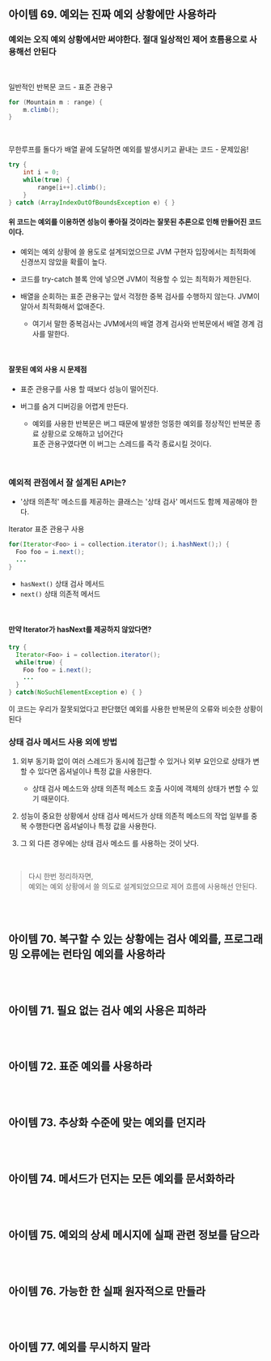 ## 아이템 69. 예외는 진짜 예외 상황에만 사용하라

### 예외는 오직 예외 상황에서만 써야한다. 절대 일상적인 제어 흐름용으로 사용해선 안된다
<br>

일반적인 반복문 코드 - 표준 관용구
```java
for (Mountain m : range) {
    m.climb();
}
```
<br>

무한루프를 돌다가 배열 끝에 도달하면 예외를 발생시키고 끝내는 코드 - 문제있음!
```java
try {
    int i = 0;
    while(true) {
        range[i++].climb();
    }
} catch (ArrayIndexOutOfBoundsException e) { }
```
#### 위 코드는 예외를 이용하면 성능이 좋아질 것이라는 잘못된 추론으로 인해 만들어진 코드이다.

- 예외는 예외 상황에 쓸 용도로 설계되었으므로 JVM 구현자 입장에서는 최적화에 신경쓰지 않았을 확률이 높다.

- 코드를 try-catch 블록 안에 넣으면 JVM이 적용할 수 있는 최적화가 제한된다.

- 배열을 순회하는 표준 관용구는 앞서 걱정한 중복 검사를 수행하지 않는다. JVM이 알아서 최적화해서 없애준다.
  - 여기서 말한 중복검사는 JVM에서의 배열 경계 검사와 반복문에서 배열 경계 검사를 말한다.
<br>

#### 잘못된 예외 사용 시 문제점

- 표준 관용구를 사용 할 때보다 성능이 떨어진다.

- 버그를 숨겨 디버깅을 어렵게 만든다.
  - 예외를 사용한 반복문은 버그 때문에 발생한 엉뚱한 예외를 정상적인 반복문 종료 상황으로 오해하고 넘어간다   
  표준 관용구였다면 이 버그는 스레드를 즉각 종료시킬 것이다.
<br>

### 예외적 관점에서 잘 설계된 API는?

- '상태 의존적' 메소드를 제공하는 클래스는 '상태 검사' 메서드도 함께 제공해야 한다.  

Iterator 표준 관용구 사용
```java
for(Iterator<Foo> i = collection.iterator(); i.hashNext();) {
  Foo foo = i.next();
  ...
}
```
- `hasNext()` 상태 검사 메서드
- `next()` 상태 의존적 메서드
<br>

#### 만약 Iterator가 hasNext를 제공하지 않았다면?

```java
try {
  Iterator<Foo> i = collection.iterator();
  while(true) {
    Foo foo = i.next();
    ...
  }
} catch(NoSuchElementException e) { }
```
이 코드는 우리가 잘못되었다고 판단했던 예외를 사용한 반복문의 오류와 비슷한 상황이 된다
<br>

### 상태 검사 메서드 사용 외에 방법

1. 외부 동기화 없이 여러 스레드가 동시에 접근할 수 있거나 외부 요인으로 상태가 변할 수 있다면 옵셔널이나 특정 값을 사용한다.
   - 상태 검사 메소드와 상태 의존적 메소드 호출 사이에 객체의 상태가 변할 수 있기 때문이다.
   
2. 성능이 중요한 상황에서 상태 검사 메서드가 상태 의존적 메소드의 작업 일부를 중복 수행한다면 옵셔널이나 특정 값을 사용한다.

3. 그 외 다른 경우에는 상태 검사 메소드 를 사용하는 것이 낫다.
<br>

>다시 한번 정리하자면,  
예외는 예외 상황에서 쓸 의도로 설계되었으므로 제어 흐름에 사용해선 안된다.

<br></br>
## 아이템 70. 복구할 수 있는 상황에는 검사 예외를, 프로그래밍 오류에는 런타임 예외를 사용하라

<br></br>
## 아이템 71. 필요 없는 검사 예외 사용은 피하라

<br></br>
## 아이템 72. 표준 예외를 사용하라

<br></br>
## 아이템 73. 추상화 수준에 맞는 예외를 던지라

<br></br>
## 아이템 74. 메서드가 던지는 모든 예외를 문서화하라

<br></br>
## 아이템 75. 예외의 상세 메시지에 실패 관련 정보를 담으라

<br></br>
## 아이템 76. 가능한 한 실패 원자적으로 만들라

<br></br>
## 아이템 77. 예외를 무시하지 말라
